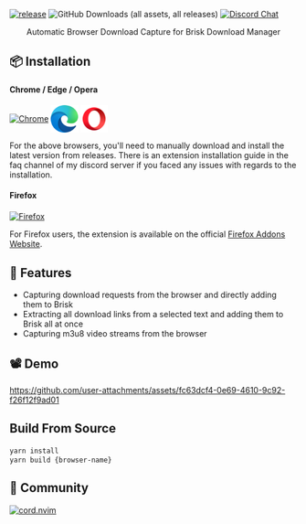 [![release](https://img.shields.io/github/v/release/AminBhst/brisk-browser-extension?style=flat-square)](https://github.com/AminBhst/brisk/releases)
![GitHub Downloads (all assets, all releases)](https://img.shields.io/github/downloads/AminBhst/brisk-browser-extension/total?style=flat-square)
<a href="https://discord.gg/hGBDWNDHG3"><img alt="Discord Chat" src="https://img.shields.io/discord/1298990692000989225?color=5865F2&label=discord&style=flat-square"></a>


<p align="center">Automatic Browser Download Capture for Brisk Download Manager</p>


## :package: Installation
#### Chrome / Edge / Opera
[link-chrome]: https://github.com/AminBhst/brisk-browser-extension/releases/latest 'Version published on Chrome Web Store'

[<img src="https://raw.githubusercontent.com/alrra/browser-logos/90fdf03c/src/chrome/chrome.svg" width="48" alt="Chrome" valign="middle">][link-chrome] [<img src="https://raw.githubusercontent.com/alrra/browser-logos/90fdf03c/src/edge/edge.svg" width="48" alt="Edge" valign="middle">][link-chrome] [<img src="https://raw.githubusercontent.com/alrra/browser-logos/90fdf03c/src/opera/opera.svg" width="48" alt="Opera" valign="middle">][link-chrome]

<p>For the above browsers, you'll need to manually download and install the latest version from releases. There is an extension installation guide in the faq channel of my discord server if you faced any issues with regards to the installation.</p>

#### Firefox
[link-firefox]: https://addons.mozilla.org/en-US/firefox/addon/brisk/

[<img src="https://raw.githubusercontent.com/alrra/browser-logos/90fdf03c/src/firefox/firefox.svg" width="48" alt="Firefox" valign="middle">][link-firefox]

For Firefox users, the extension is available on the official [Firefox Addons Website](https://addons.mozilla.org/en-US/firefox/addon/brisk/).

## :rocket: Features
- Capturing download requests from the browser and directly adding them to Brisk
- Extracting all download links from a selected text and adding them to Brisk all at once
- Capturing m3u8 video streams from the browser

## :film_projector: Demo
https://github.com/user-attachments/assets/fc63dcf4-0e69-4610-9c92-f26f12f9ad01

## Build From Source
```shell
yarn install
yarn build {browser-name}
```

## :busts_in_silhouette: Community

  <div><a href="https://discord.gg/hGBDWNDHG3"><img src="https://discord.com/api/guilds/1298990692000989225/widget.png?style=banner2" alt="cord.nvim"/></a></div>

